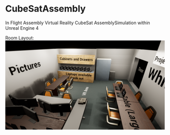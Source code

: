 # CubeSatAssembly
In Flight Assembly Virtual Reality CubeSat AssemblySimulation within Unreal Engine 4

Room Layout:
![Alt text](/Pictures/RoomShot.png?raw=true "Room Layout")
